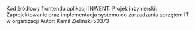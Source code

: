 Kod źródłowy frontendu aplikacji INWENT.
Projek inżynierski: Zaprojektowanie oraz implementacja  systemu do zarządzania sprzętem IT w organizacji
Autor: Kamil Zieliński 50373